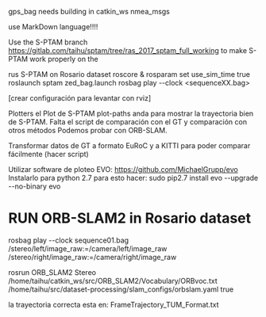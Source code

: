 gps_bag needs building in catkin_ws nmea_msgs 

use MarkDown language!!!!

Use the S-PTAM branch https://gitlab.com/taihu/sptam/tree/ras_2017_sptam_full_working to make S-PTAM work properly on the


rus S-PTAM on Rosario dataset
roscore &
rosparam set use_sim_time true
roslaunch sptam zed_bag.launch
rosbag play --clock <sequenceXX.bag>

[crear configuración para levantar con rviz]

Plotters
el Plot de S-PTAM plot-paths anda para mostrar la trayectoria bien de S-PTAM. Falta el script de comparación con el GT y comparación con otros métodos
Podemos probar con ORB-SLAM.

Transformar datos de GT a formato EuRoC y a KITTI para poder comparar fácilmente (hacer script)

Utilizar software de ploteo EVO: https://github.com/MichaelGrupp/evo
Instalarlo para python 2.7 para esto hacer:
sudo pip2.7 install evo --upgrade --no-binary evo


# RUN ORB-SLAM2 in Rosario dataset

rosbag play --clock sequence01.bag /stereo/left/image_raw:=/camera/left/image_raw /stereo/right/image_raw:=/camera/right/image_raw

rosrun ORB_SLAM2 Stereo /home/taihu/catkin_ws/src/ORB_SLAM2/Vocabulary/ORBvoc.txt /home/taihu/src/dataset-processing/slam_configs/orbslam.yaml true

la trayectoria correcta esta en: FrameTrajectory_TUM_Format.txt











